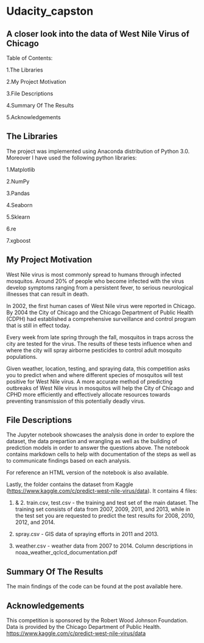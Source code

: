 # Udacity_capston

## A closer look into the data of West Nile Virus of Chicago

Table of Contents:

1.The Libraries

2.My Project Motivation

3.File Descriptions

4.Summary Of The Results

5.Acknowledgements

## The Libraries
The project was implemented using Anaconda distribution of Python 3.0. Moreover I have used the following python libraries:


1.Matplotlib

2.NumPy

3.Pandas

4.Seaborn

5.Sklearn

6.re

7.xgboost


## My Project Motivation

West Nile virus is most commonly spread to humans through infected mosquitos. Around 20% of people who become infected with the virus develop symptoms ranging from a persistent fever, to serious neurological illnesses that can result in death.

In 2002, the first human cases of West Nile virus were reported in Chicago. By 2004 the City of Chicago and the Chicago Department of Public Health (CDPH) had established a comprehensive surveillance and control program that is still in effect today.

Every week from late spring through the fall, mosquitos in traps across the city are tested for the virus. The results of these tests influence when and where the city will spray airborne pesticides to control adult mosquito populations.

Given weather, location, testing, and spraying data, this competition asks you to predict when and where different species of mosquitos will test positive for West Nile virus. A more accurate method of predicting outbreaks of West Nile virus in mosquitos will help the City of Chicago and CPHD more efficiently and effectively allocate resources towards preventing transmission of this potentially deadly virus. 

## File Descriptions

The Jupyter notebook showcases the analysis done in order to explore the dataset, the data prepartion and wrangling as well as the building of prediction models in order to answer the questions above. The notebook contains markdown cells to help with documentation of the steps as well as to communicate findings based on each analysis.

For reference an HTML version of the notebook is also available.

Lastly, the folder contains the dataset from Kaggle (https://www.kaggle.com/c/predict-west-nile-virus/data). It contains 4 files:

1. & 2. train.csv, test.csv - the training and test set of the main dataset. The training set consists of data from 2007, 2009, 2011, and 2013, while in the test set you are requested to predict the test results for 2008, 2010, 2012, and 2014.

3. spray.csv - GIS data of spraying efforts in 2011 and 2013.
4. weather.csv - weather data from 2007 to 2014. Column descriptions in noaa_weather_qclcd_documentation.pdf

## Summary Of The Results

The main findings of the code can be found at the post available here.

## Acknowledgements
This competition is sponsored by the Robert Wood Johnson Foundation. Data is provided by the Chicago Department of Public Health.
https://www.kaggle.com/c/predict-west-nile-virus/data
